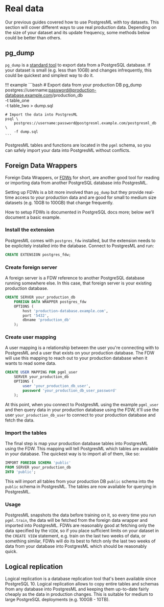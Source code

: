 # Real data

Our previous guides covered how to use PostgresML with toy datasets. This section will cover different ways to use real production data. Depending on the size of your dataset and its update frequency, some methods below could be better than others.

## pg_dump

`pg_dump` is a [standard tool](https://www.postgresql.org/docs/12/app-pgdump.html) to export data from a PostgreSQL database. If your dataset is small (e.g. less than 10GB) and changes infrequently, this could be quickest and simplest way to do it.

!!! example
	```bash
	# Export data from your production DB
	pg_dump \
		postgres://username:password@production-database.example.com/production_db \
		-t table_one \
		-t table_two > dump.sql

	# Import the data into PostgresML
	psql \
		postgres://username:password@postgresml.example.com/postgresml_db \
		-f dump.sql
	```

PostgresML tables and functions are located in the `pgml` schema, so you can safely import your data into PostgresML without conflicts.


## Foreign Data Wrappers

Foreign Data Wrappers, or [FDWs](https://www.postgresql.org/docs/12/postgres-fdw.html) for short, are another good tool for reading or importing data from another PostgreSQL database into PostgresML.

Setting up FDWs is a bit more involved than `pg_dump` but they provide real-time access to your production data and are good for small to medium size datasets (e.g. 10GB to 100GB) that change frequently.

How to setup FDWs is documented in PostgreSQL docs more; below we'll document a basic example.

### Install the extension

PostgresML comes with `postgres_fdw` installed, but the extension needs to be explicitely installed into the database. Connect to PostgresML and run:

```sql
CREATE EXTENSION postgres_fdw;
```

### Create foreign server

A foreign server is a FDW reference to another PostgreSQL database running somewhere else. In this case, that foreign server is your existing production database.

```sql
CREATE SERVER your_production_db
	FOREIGN DATA WRAPPER postgres_fdw
	OPTIONS (
		host 'production-database.example.com',
		port '5432',
		dbname 'production_db'
	);
```

### Create user mapping

A user mapping is a relationship between the user you're connecting with to PostgresML and a user that exists on your production database. The FDW will use
this mapping to reach out to your production database when it wants to read some data.

```sql
CREATE USER MAPPING FOR pgml_user
	SERVER your_production_db
	OPTIONS (
		user 'your_production_db_user',
		password 'your_production_db_user_password'
	);
```

At this point, when you connect to PostgresML using the example `pgml_user` and then query data in your production database using the FDW, it'll use the user `your_production_db_user`
to connect to your production database and fetch the data.

### Import the tables

The final step is map your production database tables into PostgresML using the FDW. This mapping will tell PostgresML which tables are available in your database. The quickest way is to import all of them, like so:

```sql
IMPORT FOREIGN SCHEMA 'public'
FROM SERVER your_production_db
INTO 'public';
```

This will import all tables from your production DB `public` schema into the `public` schema in PostgresML. The tables are now available for querying in PostgresML.

### Usage

PostgresML snapshots the data before training on it, so every time you run `pgml.train`, the data will be fetched from the foreign data wrapper and imported into PostgresML. FDWs are reasonably good at fetching only the data specified by the `VIEW`, so if you place sufficient limits on your dataset in the `CREATE VIEW` statement, e.g. train on the last two weeks of data, or something similar, FDWs will do its best to fetch only the last two weeks of data from your database into PostgresML which should be reasonably quick.


## Logical replication

Logical replication is a database replication tool that's been available since PostgreSQL 10. Logical replication allows to copy entire tables and schemas from any database into PostgresML and keeping them up-to-date fairly cheaply as the data in production changes. This is suitable for medium to large PostgreSQL deployments (e.g. 100GB - 10TB).
